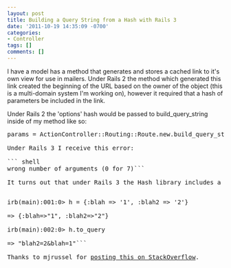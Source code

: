 ```yaml
---
layout: post
title: Building a Query String from a Hash with Rails 3
date: '2011-10-19 14:35:09 -0700'
categories:
- Controller
tags: []
comments: []
---
```

I have a model has a method that generates and stores a cached link to it's own view for use in mailers. Under Rails 2 the method which generated this link created the beginning of the URL based on the owner of the object (this is a multi-domain system I'm working on), however it required that a hash of parameters be included in the link.

Under Rails 2 the 'options' hash would be passed to build_query_string inside of my method like so:

<pre class="brush:rails">params = ActionController::Routing::Route.new.build_query_string(options)```

Under Rails 3 I receive this error:

``` shell
wrong number of arguments (0 for 7)```

It turns out that under Rails 3 the Hash library includes a to_query method.

<pre class="brush:rails">irb(main):001:0> h = {:blah => '1', :blah2 => '2'}

=> {:blah=>"1", :blah2=>"2"}

irb(main):002:0> h.to_query

=> "blah2=2&amp;blah=1"```

Thanks to mjrussel for <a href="http://stackoverflow.com/questions/3576574/constructing-url-parameters-in-rails-3" target="_blank">posting this on StackOverflow</a>.

